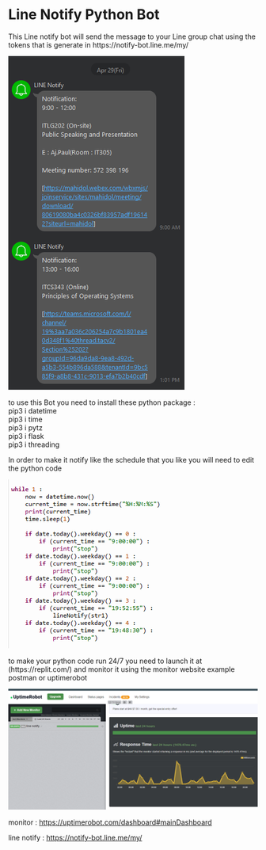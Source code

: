 <h1>Line Notify Python Bot</h1>

<p> This Line notify bot will send the message to your Line group chat using the tokens that is generate in https://notify-bot.line.me/my/</p>
<img src="./readme/line.png"></img>
<p> to use this Bot you need to install these python package :<br>
pip3 i datetime <br>
pip3 i time <br>
pip3 i pytz <br>
pip3 i flask  <br>
pip3 i threading  <br>
</p>
<p> In order to make it notify like the schedule that you like you will need to edit the python code </p>
<img src="./readme/python.png"></img>

<p> to make your python code run 24/7 you need to launch it at (https://replit.com/) and monitor it using the monitor website example postman or uptimerobot</p>
<img src="./readme/uptime.png"></img>

monitor : 
https://uptimerobot.com/dashboard#mainDashboard

line notify :
https://notify-bot.line.me/my/

